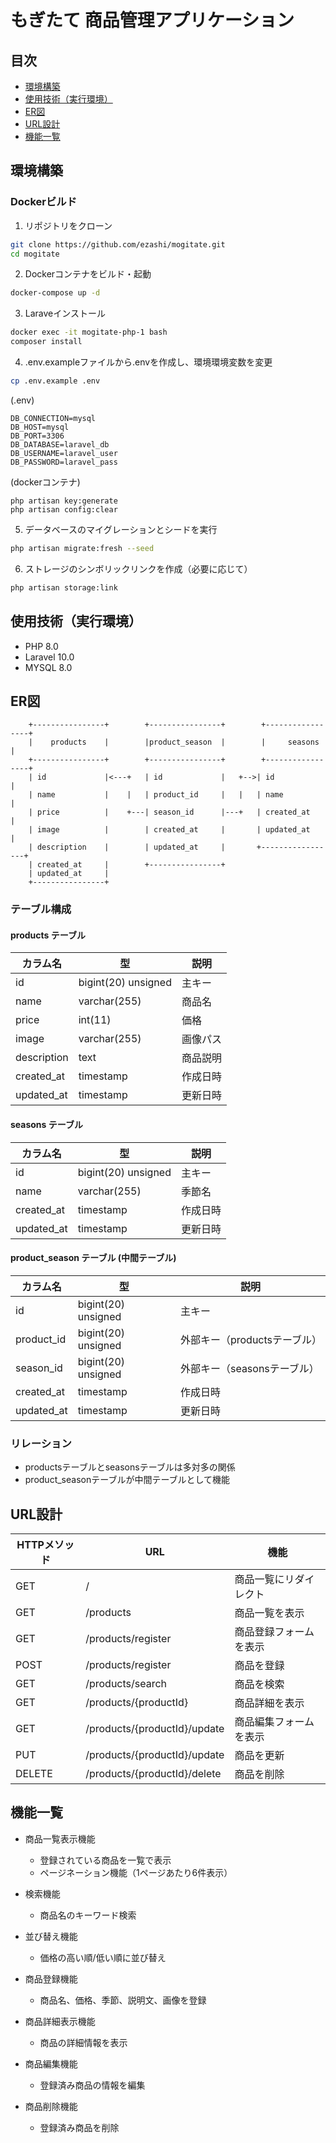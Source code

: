 # もぎたて 商品管理アプリケーション
## 目次
- [環境構築](#環境構築)
- [使用技術（実行環境）](#使用技術実行環境)
- [ER図](#er図)
- [URL設計](#url設計)
- [機能一覧](#機能一覧)


## 環境構築

### Dockerビルド
1. リポジトリをクローン
```bash
git clone https://github.com/ezashi/mogitate.git
cd mogitate
```

2. Dockerコンテナをビルド・起動
```bash
docker-compose up -d
```

3. Laraveインストール
```bash
docker exec -it mogitate-php-1 bash
composer install
```

4. .env.exampleファイルから.envを作成し、環境環境変数を変更
```bash
cp .env.example .env
```
(.env)
```
DB_CONNECTION=mysql
DB_HOST=mysql
DB_PORT=3306
DB_DATABASE=laravel_db
DB_USERNAME=laravel_user
DB_PASSWORD=laravel_pass
```
(dockerコンテナ)
```
php artisan key:generate
php artisan config:clear
```

5. データベースのマイグレーションとシードを実行
```bash
php artisan migrate:fresh --seed
```

6. ストレージのシンボリックリンクを作成（必要に応じて）
```bash
php artisan storage:link
```


## 使用技術（実行環境）

- PHP 8.0
- Laravel 10.0
- MYSQL 8.0


## ER図

```
    +----------------+        +----------------+        +-----------------+
    |    products    |        |product_season  |        |     seasons     |
    +----------------+        +----------------+        +-----------------+
    | id             |<---+   | id             |   +-->| id              |
    | name           |    |   | product_id     |   |   | name            |
    | price          |    +---| season_id      |---+   | created_at      |
    | image          |        | created_at     |       | updated_at      |
    | description    |        | updated_at     |       +-----------------+
    | created_at     |        +----------------+
    | updated_at     |
    +----------------+
```

### テーブル構成

#### products テーブル
| カラム名 | 型 | 説明 |
|---------|-----|-----|
| id | bigint(20) unsigned | 主キー |
| name | varchar(255) | 商品名 |
| price | int(11) | 価格 |
| image | varchar(255) | 画像パス |
| description | text | 商品説明 |
| created_at | timestamp | 作成日時 |
| updated_at | timestamp | 更新日時 |

#### seasons テーブル
| カラム名 | 型 | 説明 |
|---------|-----|-----|
| id | bigint(20) unsigned | 主キー |
| name | varchar(255) | 季節名 |
| created_at | timestamp | 作成日時 |
| updated_at | timestamp | 更新日時 |

#### product_season テーブル (中間テーブル)
| カラム名 | 型 | 説明 |
|---------|-----|-----|
| id | bigint(20) unsigned | 主キー |
| product_id | bigint(20) unsigned | 外部キー（productsテーブル） |
| season_id | bigint(20) unsigned | 外部キー（seasonsテーブル） |
| created_at | timestamp | 作成日時 |
| updated_at | timestamp | 更新日時 |

### リレーション
- productsテーブルとseasonsテーブルは多対多の関係
- product_seasonテーブルが中間テーブルとして機能

## URL設計

| HTTPメソッド | URL | 機能 |
|---------|-----|-----|
| GET | / | 商品一覧にリダイレクト |
| GET | /products | 商品一覧を表示 |
| GET | /products/register | 商品登録フォームを表示 |
| POST | /products/register | 商品を登録 |
| GET | /products/search | 商品を検索 |
| GET | /products/{productId} | 商品詳細を表示 |
| GET | /products/{productId}/update | 商品編集フォームを表示 |
| PUT | /products/{productId}/update | 商品を更新 |
| DELETE | /products/{productId}/delete | 商品を削除 |

## 機能一覧

- 商品一覧表示機能
  - 登録されている商品を一覧で表示
  - ページネーション機能（1ページあたり6件表示）

- 検索機能
  - 商品名のキーワード検索

- 並び替え機能
  - 価格の高い順/低い順に並び替え

- 商品登録機能
  - 商品名、価格、季節、説明文、画像を登録

- 商品詳細表示機能
  - 商品の詳細情報を表示

- 商品編集機能
  - 登録済み商品の情報を編集

- 商品削除機能
  - 登録済み商品を削除